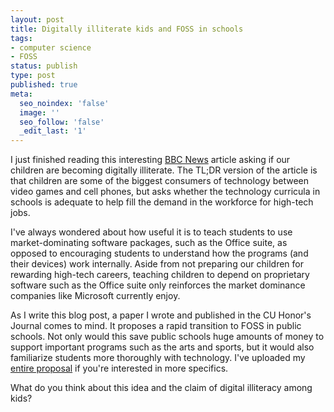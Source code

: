```yaml
---
layout: post
title: Digitally illiterate kids and FOSS in schools
tags:
- computer science
- FOSS
status: publish
type: post
published: true
meta:
  seo_noindex: 'false'
  image: ''
  seo_follow: 'false'
  _edit_last: '1'
---
```

I just finished reading this interesting [BBC News](http://news.bbc.co.uk/2/hi/programmes/click_online/9503255.stm) article asking if our children are becoming digitally illiterate. The TL;DR version of the article is that children are some of the biggest consumers of technology between video games and cell phones, but asks whether the technology curricula in schools is adequate to help fill the demand in the workforce for high-tech jobs.

I've always wondered about how useful it is to teach students to use market-dominating software packages, such as the Office suite, as opposed to encouraging students to understand how the programs (and their devices) work internally. Aside from not preparing our children for rewarding high-tech careers, teaching children to depend on proprietary software such as the Office suite only reinforces the market dominance companies like Microsoft currently enjoy.

As I write this blog post, a paper I wrote and published in the CU Honor's Journal comes to mind. It proposes a rapid transition to FOSS in public schools. Not only would this save public schools huge amounts of money to support important programs such as the arts and sports, but it would also familiarize students more thoroughly with technology. I've uploaded my [entire proposal](http://www.l1m5.com/wp-content/uploads/2011/06/FOSS_transition.pdf) if you're interested in more specifics.

What do you think about this idea and the claim of digital illiteracy among kids?
